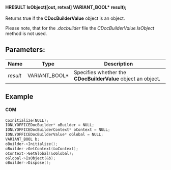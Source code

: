 #### HRESULT IsObject(\[out, retval] VARIANT\_BOOL\* result);

Returns true if the **CDocBuilderValue** object is an object.

Please note, that for the *.docbuilder* file the *CDocBuilderValue.IsObject* method is not used.

## Parameters:

| Name     | Type            | Description                                                  |
| -------- | --------------- | ------------------------------------------------------------ |
| *result* | VARIANT\_BOOL\* | Specifies whether the **CDocBuilderValue** object an object. |

## Example

#### COM

```c++
CoInitialize(NULL);
IONLYOFFICEDocBuilder* oBuilder = NULL;
IONLYOFFICEDocBuilderContext* oContext = NULL;
IONLYOFFICEDocBuilderValue* oGlobal = NULL;
VARIANT_BOOL b;
oBuilder->Initialize();
oBuilder->GetContext(&oContext);
oContext->GetGlobal(&oGlobal);
oGlobal->IsObject(&b);
oBuilder->Dispose();
```
